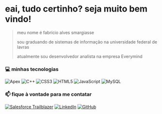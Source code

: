 # eai, tudo certinho? seja muito bem vindo! 
>meu nome é fabrício alves smargiasse
>
>sou graduando de sistemas de informação na universidade federal de lavras 
>
>atualmente sou desenvolvedor analista na empresa Everymind


### 💻 minhas tecnologias

![Apex](https://img.shields.io/badge/-Apex-333333?style=flat&logo=Salesforce)
![C++](https://img.shields.io/badge/-C++-333333?style=flat&logo=C%2B%2B&logoColor=00599C)
![CSS3](https://img.shields.io/badge/-CSS-333333?style=flat&logo=CSS3&logoColor=1572B6)
![HTML5](https://img.shields.io/badge/-HTML-333333?style=flat&logo=HTML5)
![JavaScript](https://img.shields.io/badge/-JavaScript-333333?style=flat&logo=javascript)
![MySQL](https://img.shields.io/badge/-MySQL-333333?style=flat&logo=mysql)



### 📫 fique à vontade para me contatar
[![Salesforce Trailblazer](https://img.shields.io/badge/Salesforce%20Trailblazer%20-white?style=flat&logo=salesforce&logoColor=blue&link=https%3A%2F%2Fwww.salesforce.com%2Ftrailblazer%2Ffabricio-smarg)](https://www.salesforce.com/trailblazer/fabricio-smarg/)
[![LinkedIn](https://img.shields.io/badge/LinkedIn-blue?style=flat&logo=linkedin&logoColor=white&link=https%3A%2F%2Fwww.linkedin.com%2Fin%2Ffabricio-alves-smargiasse%2F)](https://www.linkedin.com/in/fabricio-alves-smargiasse/)
[![GitHub](https://img.shields.io/github/followers/fabricio-smarg?label=follow&style=social)](https://github.com/fabricio-smarg)
